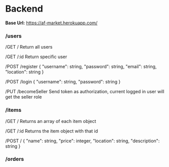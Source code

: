 # Backend

**Base Url:** https://af-market.herokuapp.com/

### /users
/GET /
Return all users

/GET /:id
Return specific user

/POST /register
{
    "username": string,
    "password": string,
    "email": string,
    "location": string
}

/POST /login
{
    "username": string,
    "password": string
}

/PUT /becomeSeller
Send token as authorization, current logged in user will get the seller role


### /items
/GET /
Returns an array of each item object

/GET /:id
Returns the item object with that id

/POST /
{
    "name": string,
    "price": integer,
    "location": string,
    "description":  string
}

### /orders
